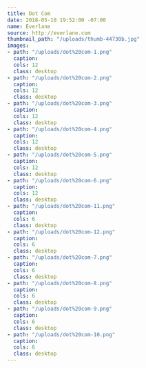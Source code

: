```yaml
---
title: Dot Com
date: 2018-05-10 19:52:00 -07:00
name: Everlane
source: http://everlane.com
thumbnail_path: "/uploads/thumb-44730b.jpg"
images:
- path: "/uploads/dot%20com-1.png"
  caption: 
  cols: 12
  class: desktop
- path: "/uploads/dot%20com-2.png"
  caption: 
  cols: 12
  class: desktop
- path: "/uploads/dot%20com-3.png"
  caption: 
  cols: 12
  class: desktop
- path: "/uploads/dot%20com-4.png"
  caption: 
  cols: 12
  class: desktop
- path: "/uploads/dot%20com-5.png"
  caption: 
  cols: 12
  class: desktop
- path: "/uploads/dot%20com-6.png"
  caption: 
  cols: 12
  class: desktop
- path: "/uploads/dot%20com-11.png"
  caption: 
  cols: 6
  class: desktop
- path: "/uploads/dot%20com-12.png"
  caption: 
  cols: 6
  class: desktop
- path: "/uploads/dot%20com-7.png"
  caption: 
  cols: 6
  class: desktop
- path: "/uploads/dot%20com-8.png"
  caption: 
  cols: 6
  class: desktop
- path: "/uploads/dot%20com-9.png"
  caption: 
  cols: 6
  class: desktop
- path: "/uploads/dot%20com-10.png"
  caption: 
  cols: 6
  class: desktop
---
```


